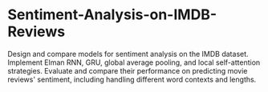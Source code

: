 # Sentiment-Analysis-on-IMDB-Reviews
Design and compare models for sentiment analysis on the IMDB dataset. Implement Elman RNN, GRU, global average pooling, and local self-attention strategies. Evaluate and compare their performance on predicting movie reviews' sentiment, including handling different word contexts and lengths.
